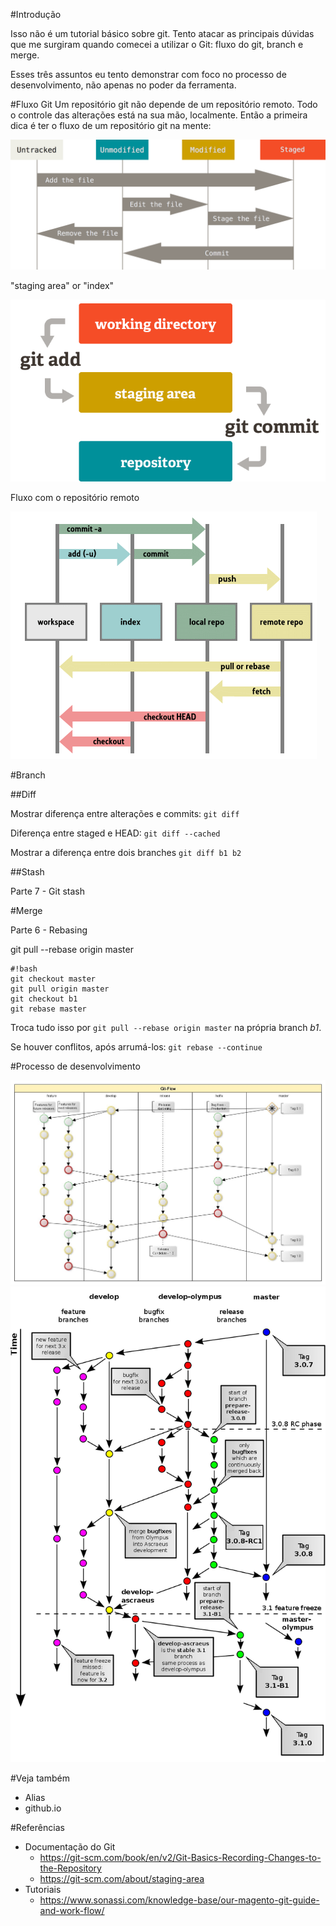 #Introdução

Isso não é um tutorial básico sobre git. Tento atacar as principais dúvidas que me surgiram quando comecei a utilizar o Git: fluxo do git, branch e merge.

Esses três assuntos eu tento demonstrar com foco no processo de desenvolvimento, não apenas no poder da ferramenta.

#Fluxo Git
Um repositório git não depende de um repositório remoto. Todo o controle das alterações está na sua mão, localmente. Então a primeira dica é ter o fluxo de um repositório git na mente: 

![Ciclo de vida dos arquivos](img/git-status-lifecycle.png)

"staging area" or "index"

![Áreas de armazenamento](img/git-working_directory-stage_area-repository.png)

Fluxo com o repositório remoto

![Fluxo com o repositório remoto](img/git-index_structure.png)

#Branch

##Diff

Mostrar diferença entre alterações e commits: `git diff`

Diferença entre staged e HEAD: `git diff --cached`

Mostrar a diferença entre dois branches `git diff b1 b2`

##Stash

Parte 7 - Git stash

#Merge

Parte 6 - Rebasing

git pull --rebase origin master

```
#!bash
git checkout master
git pull origin master
git checkout b1
git rebase master
```

Troca tudo isso por `git pull --rebase origin master` na própria branch _b1_.

Se houver conflitos, após arrumá-los: `git rebase --continue`




#Processo de desenvolvimento

![Git-flow](img/git-flow-overview.jpg)
![Git-workflow](img/git-workflow.png)


#Veja também
- Alias
- github.io

#Referências
- Documentação do Git
    - https://git-scm.com/book/en/v2/Git-Basics-Recording-Changes-to-the-Repository
    - https://git-scm.com/about/staging-area
- Tutoriais
    - https://www.sonassi.com/knowledge-base/our-magento-git-guide-and-work-flow/
